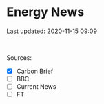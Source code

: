 # Energy News

Last updated: 2020-11-15 09:09

<br>

Sources:
- [x] Carbon Brief
- [ ] BBC 
- [ ] Current News
- [ ] FT